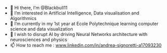 - 👋 Hi there, I’m @Blackbull11
- 👀 I’m interested in Artificial Intelligence, Data visualisation and Algorithmics
- 🌱 I’m currently in my 1st year at Ecole Polytechnique learning computer science and data visualization
- 🚀 I wish to disrupt AI by driving Neural Networks architecture with neurosciences and physics
- 📫 How to reach me : www.linkedin.com/in/andrea-signoretti-a17093230

<!---
Blackbull11/Blackbull11 is a ✨ special ✨ repository because its `README.md` (this file) appears on your GitHub profile.
You can click the Preview link to take a look at your changes.
--->
